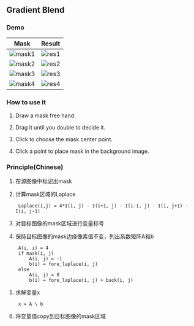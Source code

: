 ## Gradient Blend

### Demo

 Mask | Result
 ---- | ------
 ![mask1](https://github.com/liziniu/cvpr_2018_spring/blob/master/Gradient%20Blend/img/mask1.png) | ![res1](https://github.com/liziniu/cvpr_2018_spring/blob/master/Gradient%20Blend/img/res1.png) |
 ![mask2](https://github.com/liziniu/cvpr_2018_spring/blob/master/Gradient%20Blend/img/mask2.png) | ![res2](https://github.com/liziniu/cvpr_2018_spring/blob/master/Gradient%20Blend/img/res2.png) | 
 ![mask3](https://github.com/liziniu/cvpr_2018_spring/blob/master/Gradient%20Blend/img/mask3.png) | ![res3](https://github.com/liziniu/cvpr_2018_spring/blob/master/Gradient%20Blend/img/res3.png) | 
 ![mask4](https://github.com/liziniu/cvpr_2018_spring/blob/master/Gradient%20Blend/img/mask4.png) | ![res4](https://github.com/liziniu/cvpr_2018_spring/blob/master/Gradient%20Blend/img/res4.png)


### How to use it

1. Draw a mask free hand.

2. Drag it until you double to decide it.

3. Click to choose the mask center point.

4. Click a point to place mask in the background image. 


### Principle(Chinese)

1. 在源图像中标记出mask

2. 计算mask区域的Laplace
      
		Laplace(i,j) = 4*I(i, j) - I(i+1, j) - I(i-1, j) - I(i, j+1) - I(i, j-1)
		
3. 对目标图像的mask区域进行变量标号

4. 保持目标图像的mask边缘像素值不变，列出系数矩阵A和b
		
		A(i, i) = 4	 
		if mask(i, j)
			A(i, j) = -1
			b(i) = fore_laplace(i, j)
		else
			A(i, j) = 0  
			b(i) = fore_laplace(i, j) + back(i, j)
		   
5. 求解变量x

		x = A \ b
6. 将变量值copy到目标图像的mask区域
